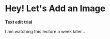 # Hey! Let's Add an Image

**Text edit trial**

I am watching this lecture a week later...









